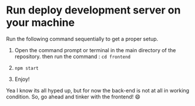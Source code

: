 # Run deploy development server on your machine

Run the following command sequentially to get a proper setup.

1. Open the command prompt or terminal in the main directory of the repository.
then run the command :
`cd frontend`

2. `npm start`

3. Enjoy!

Yea I know its all hyped up, but for now the back-end is not at all in working condition.
So, go ahead and tinker with the frontend! :smile: